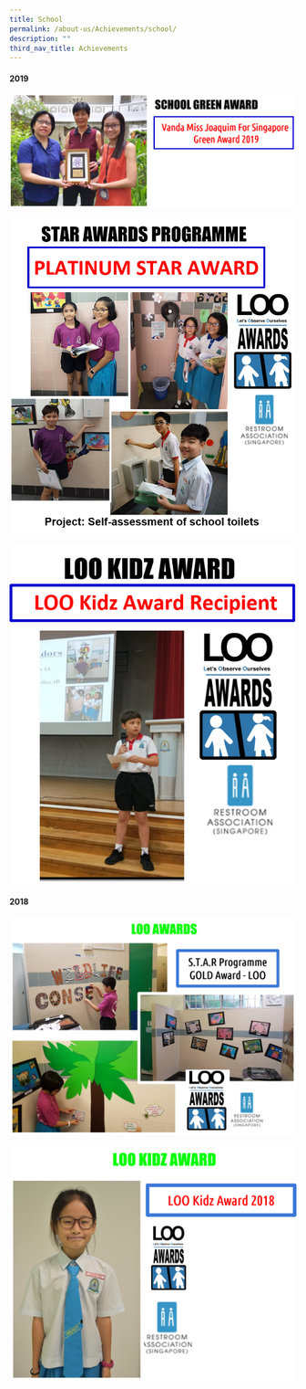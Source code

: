 ```yaml
---
title: School
permalink: /about-us/Achievements/school/
description: ""
third_nav_title: Achievements
---
```

#### 2019

![](/images/Picture25a.png)

![](/images/Picture19a.png)

![](/images/Picture20a.png)

#### 2018

![](/images/Picture28.png)

![](/images/Picture29.png)